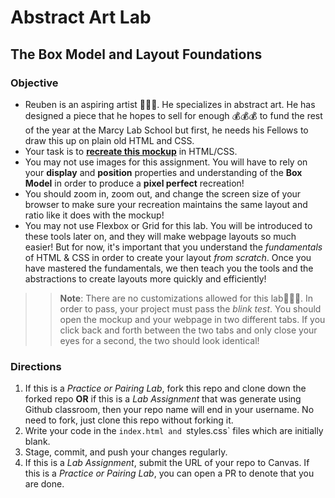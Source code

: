 # Abstract Art Lab
## The Box Model and Layout Foundations

### Objective
* Reuben is an aspiring artist 👨🏿‍🎨. He specializes in abstract art. He has designed a piece that he hopes to sell for enough 💰💰💰 to fund the rest of the year at the Marcy Lab School but first, he needs his Fellows to draw this up on plain old HTML and CSS.
* Your task is to [**recreate this mockup**](http://abstract-art-lab.s3-website.us-east-2.amazonaws.com/) in HTML/CSS.
* You may not use images for this assignment. You will have to rely on your **display** and **position** properties and understanding of the **Box Model** in order to produce a **pixel perfect** recreation!
* You should zoom in, zoom out, and change the screen size of your browser to make sure your recreation maintains the same layout and ratio like it does with the mockup! 
* You may not use Flexbox or Grid for this lab. You will be introduced to these tools later on, and they will make webpage layouts so much easier! But for now, it's important that you understand the *fundamentals* of HTML & CSS in order to create your layout *from scratch*. Once you have mastered the fundamentals, we then teach you the tools and the abstractions to create layouts more quickly and efficiently!

>> **Note**: There are no customizations allowed for this lab🙅🏿‍♂️. In order to pass, your project must pass the _blink test_. You should open the mockup and your webpage in two different tabs. If you click back and forth between the two tabs and only close your eyes for a second, the two should look identical! 

### Directions
  1. If this is a *Practice or Pairing Lab*, fork this repo and clone down the forked repo **OR** if this is a *Lab Assignment* that was generate using Github classroom, then your repo name will end in your username. No need to fork, just clone this repo without forking it.
  2. Write your code in the `index.html and `styles.css` files which are initially blank.
  3. Stage, commit, and push your changes regularly.
  4. If this is a *Lab Assignment*, submit the URL of your repo to Canvas. If this is a *Practice or Pairing Lab*, you can open a PR to denote that you are done.
